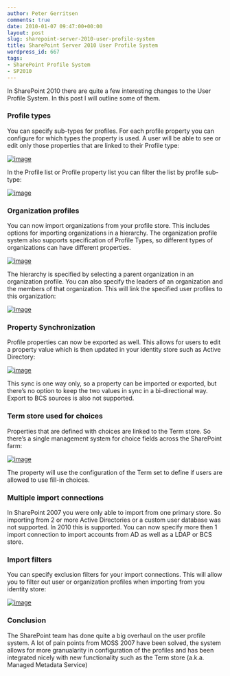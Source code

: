 ```yaml
---
author: Peter Gerritsen
comments: true
date: 2010-01-07 09:47:00+00:00
layout: post
slug: sharepoint-server-2010-user-profile-system
title: SharePoint Server 2010 User Profile System
wordpress_id: 667
tags:
- SharePoint Profile System
- SP2010
---
```


In SharePoint 2010 there are quite a few interesting changes to the User Profile System. In this post I will outline some of them. 

 

### Profile types

 

You can specify sub-types for profiles. For each profile property you can configure for which types the property is used. A user will be able to see or edit only those properties that are linked to their Profile type:

 

[![image](/images/oldimage_thumb.png)](/images/oldimage.png)

 

In the Profile list or Profile property list you can filter the list by profile sub-type:

 

[![image](/images/oldimage_thumb1.png)](/images/oldimage1.png)

 

### Organization profiles

 

You can now import organizations from your profile store. This includes options for importing organizations in a hierarchy. The organization profile system also supports specification of Profile Types, so different types of organizations can have different properties.

 

 

 

 

[![image](/images/oldimage_thumb2.png)](/images/oldimage2.png)

 

 

 

 

The hierarchy is specified by selecting a parent organization in an organization profile. You can also specify the leaders of an organization and the members of that organization. This will link the specified user profiles to this organization:

 

[![image](/images/oldimage_thumb3.png)](/images/oldimage3.png)

 

### Property Synchronization

 

Profile properties can now be exported as well. This allows for users to edit a property value which is then updated in your identity store such as Active Directory:

 

[![image](/images/oldimage_thumb4.png)](/images/oldimage4.png)

 

This sync is one way only, so a property can be imported or exported, but there’s no option to keep the two values in sync in a bi-directional way. Export to BCS sources is also not supported.

 

### Term store used for choices

 

Properties that are defined with choices are linked to the Term store. So there’s a single management system for choice fields across the SharePoint farm:

 

[![image](/images/oldimage_thumb5.png)](/images/oldimage5.png)

 

The property will use the configuration of the Term set to define if users are allowed to use fill-in choices.

 

### Multiple import connections

 

In SharePoint 2007 you were only able to import from one primary store. So importing from 2 or more Active Directories or a custom user database was not supported. In 2010 this is supported. You can now specify more then 1 import connection to import accounts from AD as well as a LDAP or BCS store.

 

### Import filters

 

You can specify exclusion filters for your import connections. This will allow you to filter out user or organization profiles when importing from you identity store:

 

[![image](/images/oldimage_thumb6.png)](/images/oldimage6.png)

 

### Conclusion

 

The SharePoint team has done quite a big overhaul on the user profile system. A lot of pain points from MOSS 2007 have been solved, the system allows for more granualarity in configuration of the profiles and has been integrated nicely with new functionality such as the Term store (a.k.a. Managed Metadata Service)
